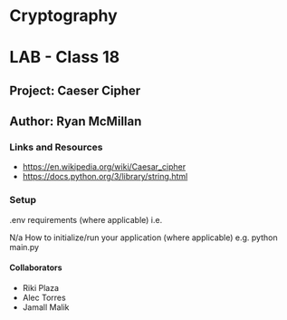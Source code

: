 # Cryptography
# LAB - Class 18
## Project: Caeser Cipher
## Author: Ryan McMillan
### Links and Resources
- https://en.wikipedia.org/wiki/Caesar_cipher
- https://docs.python.org/3/library/string.html
### Setup
.env requirements (where applicable)
i.e.

N/a
How to initialize/run your application (where applicable)
e.g. python main.py
#### Collaborators
- Riki Plaza
- Alec Torres
- Jamall Malik